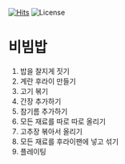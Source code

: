 [![Hits](https://hits.seeyoufarm.com/api/count/incr/badge.svg?url=https%3A%2F%2Fgithub.com%2F5hyunkwon%2Fgit-recipe&count_bg=%2379C83D&title_bg=%23555555&icon=&icon_color=%23E7E7E7&title=hits&edge_flat=false)](https://hits.seeyoufarm.com)
![License](https://img.shields.io/github/license/5hyunkwon/git-recipe)
# 비빔밥
1. 밥을 찰지게 짓기
2. 계란 후라이 만들기
3. 고기 볶기
4. 간장 추가하기
5. 참기름 추가하기
6. 모든 재료를 따로 따로 올리기
7. 고추장 볶아서 올리기
8. 모든 재료를 후라이팬에 넣고 섞기
9. 플레이팅
